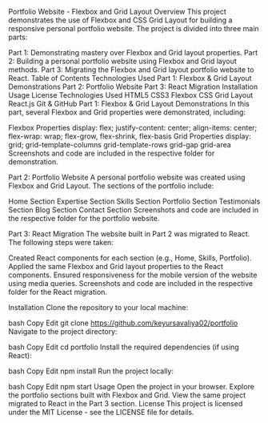 Portfolio Website - Flexbox and Grid Layout
Overview
This project demonstrates the use of Flexbox and CSS Grid Layout for building a responsive personal portfolio website. The project is divided into three main parts:

Part 1: Demonstrating mastery over Flexbox and Grid layout properties.
Part 2: Building a personal portfolio website using Flexbox and Grid layout methods.
Part 3: Migrating the Flexbox and Grid layout portfolio website to React.
Table of Contents
Technologies Used
Part 1: Flexbox & Grid Layout Demonstrations
Part 2: Portfolio Website
Part 3: React Migration
Installation
Usage
License
Technologies Used
HTML5
CSS3
Flexbox
CSS Grid Layout
React.js
Git & GitHub
Part 1: Flexbox & Grid Layout Demonstrations
In this part, several Flexbox and Grid properties were demonstrated, including:

Flexbox Properties
display: flex;
justify-content: center;
align-items: center;
flex-wrap: wrap;
flex-grow, flex-shrink, flex-basis
Grid Properties
display: grid;
grid-template-columns
grid-template-rows
grid-gap
grid-area
Screenshots and code are included in the respective folder for demonstration.

Part 2: Portfolio Website
A personal portfolio website was created using Flexbox and Grid Layout. The sections of the portfolio include:

Home Section
Expertise Section
Skills Section
Portfolio Section
Testimonials Section
Blog Section
Contact Section
Screenshots and code are included in the respective folder for the portfolio website.

Part 3: React Migration
The website built in Part 2 was migrated to React. The following steps were taken:

Created React components for each section (e.g., Home, Skills, Portfolio).
Applied the same Flexbox and Grid layout properties to the React components.
Ensured responsiveness for the mobile version of the website using media queries.
Screenshots and code are included in the respective folder for the React migration.

Installation
Clone the repository to your local machine:

bash
Copy
Edit
git clone https://github.com/keyursavaliya02/portfolio
Navigate to the project directory:

bash
Copy
Edit
cd portfolio
Install the required dependencies (if using React):

bash
Copy
Edit
npm install
Run the project locally:

bash
Copy
Edit
npm start
Usage
Open the project in your browser.
Explore the portfolio sections built with Flexbox and Grid.
View the same project migrated to React in the Part 3 section.
License
This project is licensed under the MIT License - see the LICENSE file for details.
